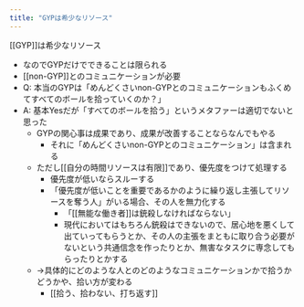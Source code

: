 ```yaml
---
title: "GYPは希少なリソース"
---
```


[[GYP]]は希少なリソース
- なのでGYPだけでできることは限られる
- [[non-GYP]]とのコミュニケーションが必要
- Q: 本当のGYPは「めんどくさいnon-GYPとのコミュニケーションもふくめてすべてのボールを拾っていくのか？」
- A: 基本Yesだが「すべてのボールを拾う」というメタファーは適切でないと思った
    - GYPの関心事は成果であり、成果が改善することならなんでもやる
        - それに「めんどくさいnon-GYPとのコミュニケーション」は含まれる
    - ただし[[自分の時間リソースは有限]]であり、優先度をつけて処理する
        - 優先度が低いならスルーする
        - 「優先度が低いことを重要であるかのように繰り返し主張してリソースを奪う人」がいる場合、その人を無力化する
            - 「[[無能な働き者]]は銃殺しなければならない」
            - 現代においてはもちろん銃殺はできないので、居心地を悪くして出ていってもらうとか、その人の主張をまともに取り合う必要がないという共通信念を作ったりとか、無害なタスクに専念してもらったりとかする
    - →具体的にどのような人とのどのようなコミュニケーションかで拾うかどうかや、拾い方が変わる
        - [[拾う、拾わない、打ち返す]]

